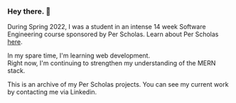 ### Hey there. 🦦
During Spring 2022, I was a student in an intense 14 week Software Engineering course sponsored by Per Scholas. Learn about Per Scholas [here](https://perscholas.org/).

In my spare time, I'm learning web development.    
Right now, I'm continuing to strengthen my understanding of the MERN stack.

This is an archive of my Per Scholas projects. You can see my current work by contacting me via Linkedin.
